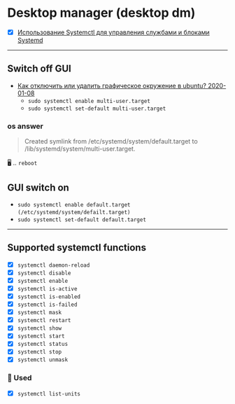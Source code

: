 # Desktop manager (desktop dm)

- [x] [Использование Systemctl для управления службами и блоками Systemd](https://www.digitalocean.com/community/tutorials/how-to-use-systemctl-to-manage-systemd-services-and-units-ru)

---

## Switch off GUI

- [Как отключить или удалить графическое окружение в ubuntu? 2020-01-08](https://www.cryptoprofi.info/?p=4949)
  - `sudo systemctl enable multi-user.target`
  - `sudo systemctl set-default multi-user.target`

### os answer

> Created symlink from /etc/systemd/system/default.target to /lib/systemd/system/multi-user.target.

:desktop_computer:  .. `reboot`

## GUI switch on

- `sudo systemctl enable default.target` `(/etc/systemd/system/defailt.target)`
- `sudo systemctl set-default default.target`

---

## Supported systemctl functions

- [x] `systemctl daemon-reload`
- [x] `systemctl disable`
- [x] `systemctl enable`
- [x] `systemctl is-active`
- [x] `systemctl is-enabled`
- [x] `systemctl is-failed`
- [x] `systemctl mask`
- [x] `systemctl restart`
- [x] `systemctl show`
- [x] `systemctl start`
- [x] `systemctl status`
- [x] `systemctl stop`
- [x] `systemctl unmask`

### :green_apple: Used

- [x] `systemctl list-units`
